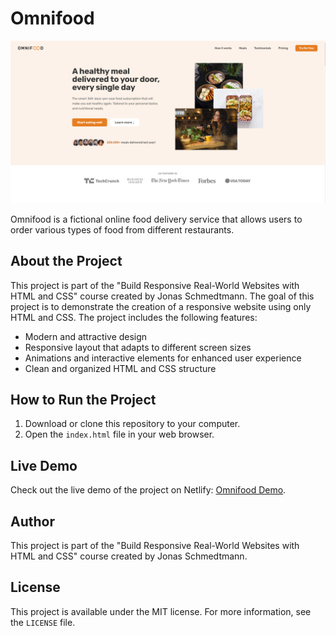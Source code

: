 # Omnifood

![Omnifood](Omnifood.png)

Omnifood is a fictional online food delivery service that allows users to order various types of food from different restaurants.

## About the Project

This project is part of the "Build Responsive Real-World Websites with HTML and CSS" course created by Jonas Schmedtmann. The goal of this project is to demonstrate the creation of a responsive website using only HTML and CSS. The project includes the following features:

- Modern and attractive design
- Responsive layout that adapts to different screen sizes
- Animations and interactive elements for enhanced user experience
- Clean and organized HTML and CSS structure

## How to Run the Project

1. Download or clone this repository to your computer.
2. Open the `index.html` file in your web browser.

## Live Demo

Check out the live demo of the project on Netlify: [Omnifood Demo](https://omnifood-trpimirtomasic.netlify.app/).

## Author

This project is part of the "Build Responsive Real-World Websites with HTML and CSS" course created by Jonas Schmedtmann.

## License

This project is available under the MIT license. For more information, see the `LICENSE` file.
